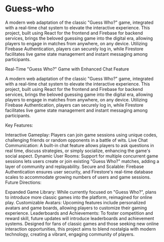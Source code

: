 # Guess-who

A modern web adaptation of the classic "Guess Who?" game, integrated with a real-time chat system to elevate the interactive experience. This project, built using React for the frontend and Firebase for backend services, brings the beloved guessing game into the digital era, allowing players to engage in matches from anywhere, on any device. Utilizing Firebase Authentication, players can securely log in, while Firestore facilitates live game state management and instant messaging among participants.



Real-Time "Guess Who?" Game with Enhanced Chat Feature

A modern web adaptation of the classic "Guess Who?" game, integrated with a real-time chat system to elevate the interactive experience. This project, built using React for the frontend and Firebase for backend services, brings the beloved guessing game into the digital era, allowing players to engage in matches from anywhere, on any device. Utilizing Firebase Authentication, players can securely log in, while Firestore facilitates live game state management and instant messaging among participants.

Key Features:

Interactive Gameplay: Players can join game sessions using unique codes, challenging friends or random opponents in a battle of wits.
Live Chat Communication: A built-in chat feature allows players to ask questions in real time, discuss strategies, or simply socialize, enhancing the game's social aspect.
Dynamic User Rooms: Support for multiple concurrent game sessions lets users create or join existing "Guess Who?" matches, adding a layer of community and replayability.
Secure and Scalable: Firebase Authentication ensures user security, and Firestore's real-time database scales to accommodate growing numbers of users and game sessions.
Future Directions:

Expanded Game Library: While currently focused on "Guess Who?", plans to introduce more classic games into the platform, reimagined for online play.
Customizable Avatars: Upcoming features include personalized avatars and game boards, allowing players to customize their gaming experience.
Leaderboards and Achievements: To foster competition and reward skill, future updates will introduce leaderboards and achievement systems.
Designed for fans of classic games and those seeking new online interaction opportunities, this project aims to blend nostalgia with modern technology, creating a vibrant, engaging community of players.

